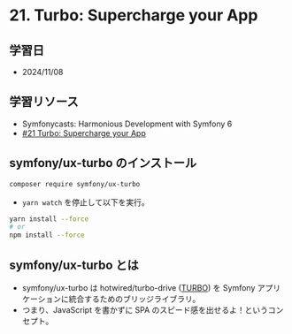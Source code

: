 # 21. Turbo: Supercharge your App

## 学習日

- 2024/11/08

## 学習リソース

- Symfonycasts: Harmonious Development with Symfony 6
- [#21 Turbo: Supercharge your App](https://symfonycasts.com/screencast/symfony6/turbo)

## symfony/ux-turbo のインストール

```bash
composer require symfony/ux-turbo
```

- `yarn watch` を停止して以下を実行。

```bash
yarn install --force
# or
npm install --force
```

## symfony/ux-turbo とは

- symfony/ux-turbo は hotwired/turbo-drive ([TURBO](https://turbo.hotwired.dev/)) を Symfony アプリケーションに統合するためのブリッジライブラリ。
- つまり、JavaScript を書かずに SPA のスピード感を出せるよ！というコンセプト。
